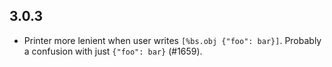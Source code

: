 ## 3.0.3

- Printer more lenient when user writes `[%bs.obj {"foo": bar}]`. Probably a confusion with just `{"foo": bar}` (#1659).
